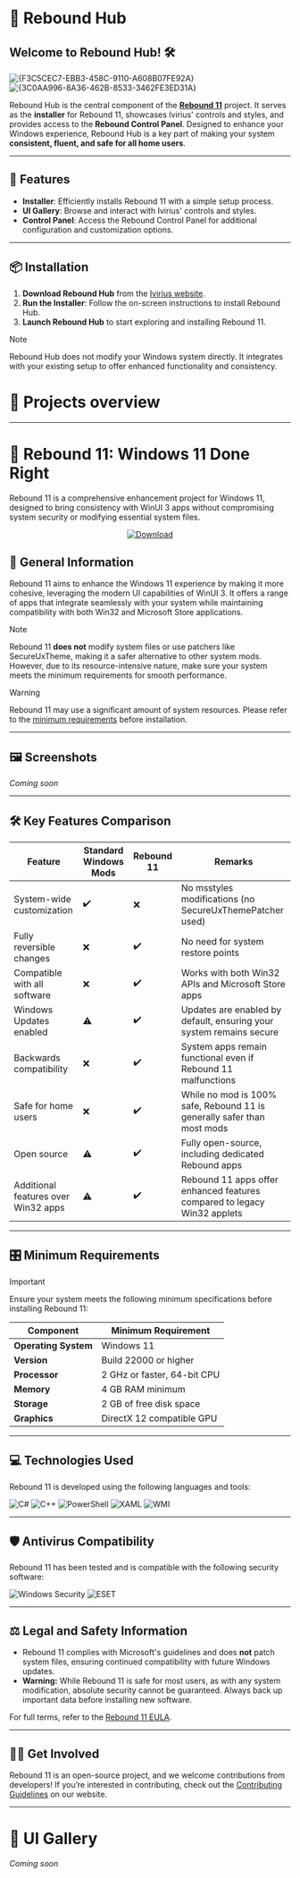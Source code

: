 # 🚀 Rebound Hub

## Welcome to Rebound Hub! 🛠️

![{F3C5CEC7-EBB3-458C-9110-A608B07FE92A}](https://github.com/user-attachments/assets/d87e9fc1-fe1c-461a-a128-6e970b45d9a0)
![{3C0AA996-8A36-462B-8533-3462FE3ED31A}](https://github.com/user-attachments/assets/b578a82d-6386-46cf-b395-0f98e75fbb8a)

Rebound Hub is the central component of the [**Rebound 11**](https://ivirius.vercel.app/rebound11) project. It serves as the **installer** for Rebound 11, showcases Ivirius' controls and styles, and provides access to the **Rebound Control Panel**. Designed to enhance your Windows experience, Rebound Hub is a key part of making your system **consistent, fluent, and safe for all home users**.

---

## 🌟 Features

- **Installer**: Efficiently installs Rebound 11 with a simple setup process.
- **UI Gallery**: Browse and interact with Ivirius' controls and styles.
- **Control Panel**: Access the Rebound Control Panel for additional configuration and customization options.

---

## 📦 Installation

1. **Download Rebound Hub** from the [Ivirius website](https://ivirius.vercel.app/rebound11).
2. **Run the Installer**: Follow the on-screen instructions to install Rebound Hub.
3. **Launch Rebound Hub** to start exploring and installing Rebound 11.

> [!NOTE]
> Rebound Hub does not modify your Windows system directly. It integrates with your existing setup to offer enhanced functionality and consistency.

# 📃 Projects overview

---

# 🌟 Rebound 11: Windows 11 Done Right

Rebound 11 is a comprehensive enhancement project for Windows 11, designed to bring consistency with WinUI 3 apps without compromising system security or modifying essential system files.

<p align="center">
  <a href="https://ivirius.vercel.app/rebound11">
    <img src="https://img.shields.io/badge/Download-Rebound_11_Website-4096ff?style=for-the-badge" alt="Download">
  </a>
</p>

## 🤔 General Information

Rebound 11 aims to enhance the Windows 11 experience by making it more cohesive, leveraging the modern UI capabilities of WinUI 3. It offers a range of apps that integrate seamlessly with your system while maintaining compatibility with both Win32 and Microsoft Store applications.

> [!NOTE]
> Rebound 11 **does not** modify system files or use patchers like SecureUxTheme, making it a safer alternative to other system mods. However, due to its resource-intensive nature, make sure your system meets the minimum requirements for smooth performance.

> [!WARNING]
> Rebound 11 may use a significant amount of system resources. Please refer to the [minimum requirements](#minimum-requirements) before installation.

---

## 🖼️ Screenshots

*Coming soon*

---

## 🛠️ Key Features Comparison

| **Feature**                  | **Standard Windows Mods** | **Rebound 11**         | **Remarks** |
|------------------------------|---------------------------|------------------------|-------------|
| System-wide customization     | ✔️                         | ❌                      | No msstyles modifications (no SecureUxThemePatcher used) |
| Fully reversible changes      | ❌                         | ✔️                      | No need for system restore points |
| Compatible with all software  | ❌                         | ✔️                      | Works with both Win32 APIs and Microsoft Store apps |
| Windows Updates enabled       | ⚠️                         | ✔️                      | Updates are enabled by default, ensuring your system remains secure |
| Backwards compatibility       | ❌                         | ✔️                      | System apps remain functional even if Rebound 11 malfunctions |
| Safe for home users           | ❌                         | ✔️                      | While no mod is 100% safe, Rebound 11 is generally safer than most mods |
| Open source                   | ⚠️                         | ✔️                      | Fully open-source, including dedicated Rebound apps |
| Additional features over Win32 apps | ⚠️                  | ✔️                      | Rebound 11 apps offer enhanced features compared to legacy Win32 applets |

---

## 🎛️ Minimum Requirements

> [!IMPORTANT]
> Ensure your system meets the following minimum specifications before installing Rebound 11:

| **Component**  | **Minimum Requirement**       |
|----------------|-------------------------------|
| **Operating System** | Windows 11 |
| **Version**    | Build 22000 or higher          |
| **Processor**  | 2 GHz or faster, 64-bit CPU    |
| **Memory**     | 4 GB RAM minimum               |
| **Storage**    | 2 GB of free disk space        |
| **Graphics**   | DirectX 12 compatible GPU      |

---

## 💻 Technologies Used

Rebound 11 is developed using the following languages and tools:

![C#](https://img.shields.io/badge/C%23-11DD33?style=flat)
![C++](https://img.shields.io/badge/C%2B%2B-CC11FF?style=flat)
![PowerShell](https://img.shields.io/badge/PowerShell-00CCDD?style=flat)
![XAML](https://img.shields.io/badge/XAML-44AAFF?style=flat)
![WMI](https://img.shields.io/badge/WMI-FE5F15?style=flat)

---

## 🛡️ Antivirus Compatibility

Rebound 11 has been tested and is compatible with the following security software:

![Windows Security](https://img.shields.io/badge/Windows%20Security-4466FF?style=flat)
![ESET](https://img.shields.io/badge/ESET-22BBCC?style=flat)

---

## ⚖️ Legal and Safety Information

- Rebound 11 complies with Microsoft's guidelines and does **not** patch system files, ensuring continued compatibility with future Windows updates.
- **Warning:** While Rebound 11 is safe for most users, as with any system modification, absolute security cannot be guaranteed. Always back up important data before installing new software.

For full terms, refer to the [Rebound 11 EULA](https://ivirius.vercel.app/eula).

---

## 🙋‍♂️ Get Involved

Rebound 11 is an open-source project, and we welcome contributions from developers! If you’re interested in contributing, check out the [Contributing Guidelines](https://ivirius.vercel.app/contributing) on our website.

---

# 🌟 UI Gallery

*Coming soon*
